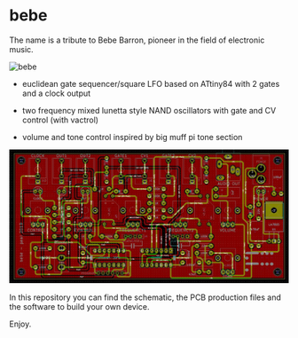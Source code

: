 # bebe

The name is a tribute to Bebe Barron, pioneer in the field of electronic music.



![bebe](Images/bebe.png)


- euclidean gate sequencer/square LFO based on ATtiny84 with 2 gates and a clock output  

- two frequency mixed lunetta style NAND oscillators with gate and CV control (with vactrol)

- volume and tone control inspired by big muff pi tone section


![bebe_pcb](Images/bebe_pcb.png)



In this repository you can find the schematic, the PCB production files and the software to build your own device.


Enjoy.
